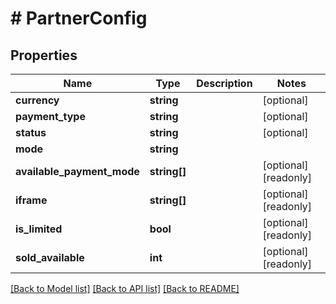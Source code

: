 # # PartnerConfig

## Properties

Name | Type | Description | Notes
------------ | ------------- | ------------- | -------------
**currency** | **string** |  | [optional]
**payment_type** | **string** |  | [optional]
**status** | **string** |  | [optional]
**mode** | **string** |  |
**available_payment_mode** | **string[]** |  | [optional] [readonly]
**iframe** | **string[]** |  | [optional] [readonly]
**is_limited** | **bool** |  | [optional] [readonly]
**sold_available** | **int** |  | [optional] [readonly]

[[Back to Model list]](../../README.md#models) [[Back to API list]](../../README.md#endpoints) [[Back to README]](../../README.md)
